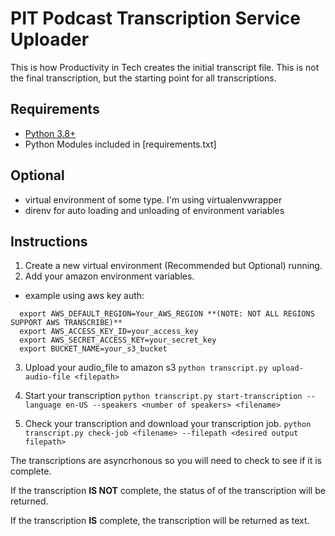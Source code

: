 # PIT Podcast Transcription Service Uploader

This is how Productivity in Tech creates the initial transcript file. This is
not the final transcription, but the starting point for all transcriptions.

## Requirements

* [Python 3.8+](https://www.python.org/downloads/)
* Python Modules included in [requirements.txt]

## Optional
* virtual environment of some type. I'm using virtualenvwrapper
* direnv for auto loading and unloading of environment variables

## Instructions

1. Create a new virtual environment (Recommended but Optional) running.
2. Add your amazon environment variables.
  - example using aws key auth:
  ```
    export AWS_DEFAULT_REGION=Your_AWS_REGION **(NOTE: NOT ALL REGIONS SUPPORT AWS TRANSCRIBE)**
    export AWS_ACCESS_KEY_ID=your_access_key
    export AWS_SECRET_ACCESS_KEY=your_secret_key
    export BUCKET_NAME=your_s3_bucket
  ```
3. Upload your audio_file to amazon s3
  `python transcript.py upload-audio-file <filepath>`

4. Start your transcription
  `python transcript.py start-transcription --language en-US --speakers <number of speakers> <filename>`

5. Check your transcription and download your transcription job.
  `python transcript.py check-job <filename> --filepath <desired output
  filepath>`

  The transcriptions are asyncrhonous so you will need to check to see if it is
  complete.

  If the transcription **IS NOT** complete, the status of of the transcription will
  be returned.

  If the transcription **IS** complete, the transcription will be returned as text.
